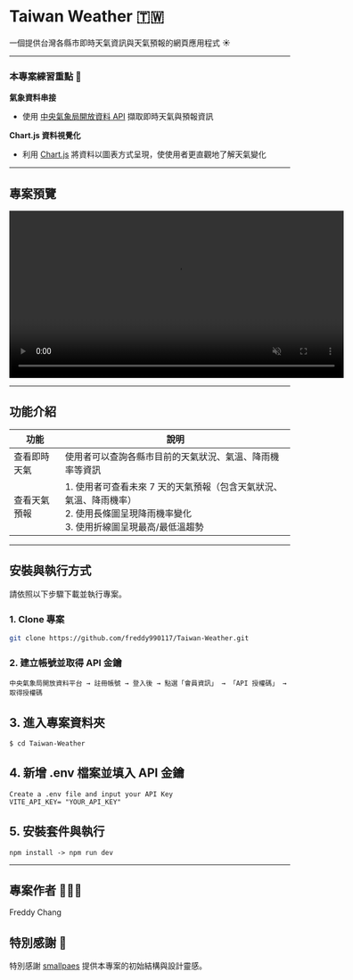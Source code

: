 # Taiwan Weather 🇹🇼

一個提供台灣各縣市即時天氣資訊與天氣預報的網頁應用程式 ☀️

---

### 本專案練習重點 🚩

**氣象資料串接**

- 使用 [中央氣象局開放資料 API](https://opendata.cwa.gov.tw/dist/opendata-swagger.html#/) 擷取即時天氣與預報資訊

**Chart.js 資料視覺化**

- 利用 [Chart.js](https://www.chartjs.org/) 將資料以圖表方式呈現，使使用者更直觀地了解天氣變化

---

## 專案預覽

<video src="https://i.imgur.com/pBeCJET.mp4" width="600" autoplay loop muted></video>

---

## 功能介紹

| 功能         | 說明                                                                                                                                    |
| ------------ | --------------------------------------------------------------------------------------------------------------------------------------- |
| 查看即時天氣 | 使用者可以查詢各縣市目前的天氣狀況、氣溫、降雨機率等資訊                                                                                |
| 查看天氣預報 | 1. 使用者可查看未來 7 天的天氣預報（包含天氣狀況、氣溫、降雨機率）<br>2. 使用長條圖呈現降雨機率變化<br>3. 使用折線圖呈現最高/最低溫趨勢 |

---

## 安裝與執行方式

請依照以下步驟下載並執行專案。

### 1. Clone 專案

```bash
git clone https://github.com/freddy990117/Taiwan-Weather.git
```

### 2. 建立帳號並取得 API 金鑰

```
中央氣象局開放資料平台 → 註冊帳號 → 登入後 → 點選「會員資訊」 → 「API 授權碼」 → 取得授權碼
```

## 3. 進入專案資料夾

```
$ cd Taiwan-Weather
```

## 4. 新增 .env 檔案並填入 API 金鑰

```
Create a .env file and input your API Key
VITE_API_KEY= "YOUR_API_KEY"
```

## 5. 安裝套件與執行

```
npm install -> npm run dev
```

---

## 專案作者 🙋🏻‍♂️

Freddy Chang

## 特別感謝 🙏

特別感謝 [smallpaes](https://github.com/smallpaes) 提供本專案的初始結構與設計靈感。
